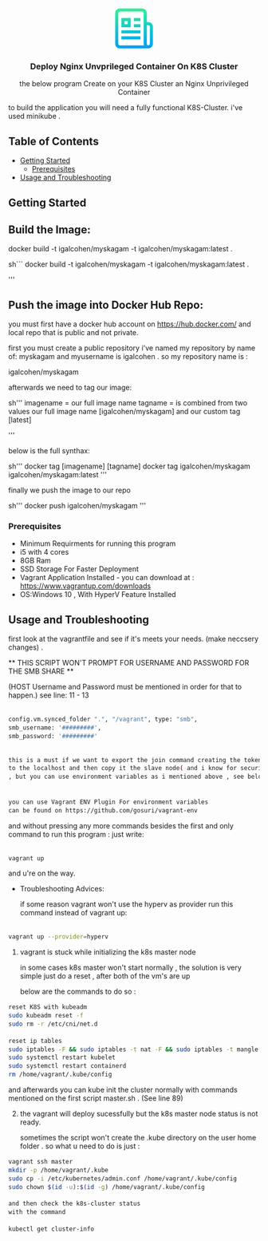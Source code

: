 
<!-- PROJECT LOGO -->
<br />
<p align="center">
  <a href="git@gitlab.com:gilchn52/k8s-hyperv-deploy.git">
    <img src="images/logo.png" alt="Logo" width="80" height="80">
  </a>

  <h3 align="center">Deploy Nginx Unvprileged Container On K8S Cluster</h3>

  <p align="center">
    the below program Create on your K8S Cluster an Nginx Unprivileged Container

to build the application you will need a fully functional K8S-Cluster. 
i've used minikube  .
    <br />

  </p>
</p>



<!-- TABLE OF CONTENTS -->
## Table of Contents

* [Getting Started](#getting-started)
  * [Prerequisites](#prerequisites)
* [Usage and Troubleshooting](#usage)




<!-- GETTING STARTED -->
## Getting Started

Build the Image:
----------------------

docker build -t igalcohen/myskagam -t igalcohen/myskagam:latest .

sh```
docker build -t igalcohen/myskagam -t igalcohen/myskagam:latest .

'''

Push the image into Docker Hub Repo:
---------------------------------------
 you must first have a docker hub account on https://hub.docker.com/ and local repo that is public and not private.

 first you must create a public repository 
 i've named my repository by name of: myskagam
 and myusername is igalcohen . so my repository name is : 

 igalcohen/myskagam

 afterwards we need to tag our image:
 
 sh'''
imagename = our full image name
tagname = is combined from two values our full image name [igalcohen/myskagam] and our custom tag [latest]

'''

below is the full synthax:

sh'''
docker tag [imagename] [tagname]
docker tag igalcohen/myskagam igalcohen/myskagam:latest
'''

finally we push the image to our repo

sh'''
docker push igalcohen/myskagam
'''



### Prerequisites




* Minimum Requirments for running this program
* i5 with 4 cores
* 8GB Ram
* SSD Storage For Faster Deployment
* Vagrant Application Installed  - you can download at : https://www.vagrantup.com/downloads
* OS:Windows 10 , With HyperV Feature Installed



<!-- USAGE EXAMPLES -->
## Usage and Troubleshooting

first look at the vagrantfile and see if it's meets your needs. (make neccsery changes) .


** THIS SCRIPT WON'T PROMPT FOR USERNAME AND PASSWORD FOR THE SMB SHARE **

(HOST Username and Password must be mentioned in order for that to happen.)
see line: 11 - 13

```sh

config.vm.synced_folder ".", "/vagrant", type: "smb",
smb_username: '#########',
smb_password: '#########'
```

```sh

this is a must if we want to export the join command creating the token (see line 69 on master.sh script)
to the localhost and then copy it the slave node( and i know for security reasons this is not idle 
, but you can use environment variables as i mentioned above , see below link ):


you can use Vagrant ENV Plugin For environment variables
can be found on https://github.com/gosuri/vagrant-env
```


and  without pressing any more commands besides the first and only command to run this program : 
just write: 
```sh

vagrant up 
```

and u're on the way.

* Troubleshooting Advices:

   if some reason vagrant won't use the hyperv as provider run this command instead of vagrant up:
```sh

vagrant up --provider=hyperv
```

1. vagrant is stuck while initializing the k8s master node 

   in some cases k8s master won't start normally , the solution is very simple
   just do a reset , after both of the vm's are up

   below are the commands to do so :
```sh
reset K8S with kubeadm
sudo kubeadm reset -f
sudo rm -r /etc/cni/net.d

reset ip tables
sudo iptables -F && sudo iptables -t nat -F && sudo iptables -t mangle -F && sudo iptables -X
sudo systemctl restart kubelet
sudo systemctl restart containerd
rm /home/vagrant/.kube/config

```

   and afterwards you can kube init the cluster normally with commands mentioned on the first script master.sh . (See line 89) 

2. the vagrant will deploy sucessfully but the k8s master node status is not ready.

   sometimes the script won't create the .kube directory on the user home folder .
   so what u need to do is just :

```sh 
vagrant ssh master
mkdir -p /home/vagrant/.kube
sudo cp -i /etc/kubernetes/admin.conf /home/vagrant/.kube/config
sudo chown $(id -u):$(id -g) /home/vagrant/.kube/config

and then check the k8s-cluster status
with the command 

kubectl get cluster-info
```






